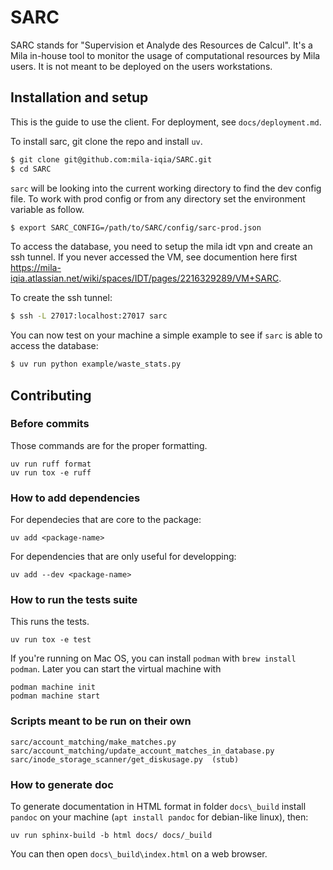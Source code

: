
# SARC

SARC stands for "Supervision et Analyde des Resources de Calcul". It's a Mila in-house tool to monitor the usage of computational resources by Mila users. It is not meant to be deployed on the users workstations.


## Installation and setup

This is the guide to use the client. For deployment, see `docs/deployment.md`.

To install sarc, git clone the repo and install `uv`.

```bash
$ git clone git@github.com:mila-iqia/SARC.git
$ cd SARC
```

`sarc` will be looking into the current working directory to find the dev config file. To work with prod config or 
from any directory set the environment variable as follow.

```bash
$ export SARC_CONFIG=/path/to/SARC/config/sarc-prod.json
```

To access the database, you need to setup the mila idt vpn and create an ssh
tunnel. If you never accessed the VM, see documention here first https://mila-iqia.atlassian.net/wiki/spaces/IDT/pages/2216329289/VM+SARC.

To create the ssh tunnel:


```bash
$ ssh -L 27017:localhost:27017 sarc
```

You can now test on your machine a simple example to see if `sarc` is able to access the database:

```bash 
$ uv run python example/waste_stats.py
```

## Contributing

### Before commits

Those commands are for the proper formatting.
```
uv run ruff format
uv run tox -e ruff
```

### How to add dependencies

For dependecies that are core to the package:
```
uv add <package-name>
```

For dependencies that are only useful for developping:
```
uv add --dev <package-name>
```

### How to run the tests suite

This runs the tests.
```
uv run tox -e test
```

If you're running on Mac OS, you can install `podman` with `brew install podman`.
Later you can start the virtual machine with
```
podman machine init
podman machine start
```

### Scripts meant to be run on their own

```
sarc/account_matching/make_matches.py
sarc/account_matching/update_account_matches_in_database.py
sarc/inode_storage_scanner/get_diskusage.py  (stub)
```

### How to generate doc

To generate documentation in HTML format in folder `docs\_build` install `pandoc` on your machine (`apt install pandoc` for debian-like linux), then:

```
uv run sphinx-build -b html docs/ docs/_build
```

You can then open `docs\_build\index.html` on a web browser.
